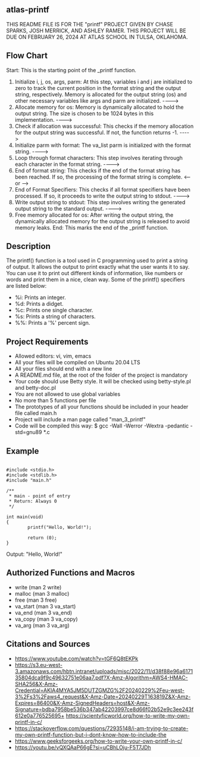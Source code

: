 
## atlas-printf
THIS README FILE IS FOR THE "printf" PROJECT GIVEN BY CHASE SPARKS, JOSH MERRICK, AND ASHLEY RAMER. THIS PROJECT WILL BE DUE ON FEBRUARY 26, 2024 AT ATLAS SCHOOL IN TULSA, OKLAHOMA.


## Flow Chart

Start:  This is the starting point of the _printf function.
1. Initialize i, j, os, args, parm:  At this step, variables i and j are initialized to zero to track the current position in the format string and the output string, respectively. Memory is allocated for the output string (os) and other necessary variables like args and parm are initialized.
---->
2. Allocate memory for os:  Memory is dynamically allocated to hold the output string. The size is chosen to be 1024 bytes in this implementation.
---->
3. Check if allocation was successful:  This checks if the memory allocation for the output string was successful. If not, the function returns -1.
---->
4. Initialize parm with format:  The va_list parm is initialized with the format string.
---->
5. Loop through format characters:  This step involves iterating through each character in the format string.
---->
6. End of format string:  This checks if the end of the format string has been reached. If so, the processing of the format string is complete.
<-- or -->
7. End of Format Specifiers:  This checks if all format specifiers have been processed. If so, it proceeds to write the output string to stdout.
---->
8. Write output string to stdout:  This step involves writing the generated output string to the standard output.
---->
9. Free memory allocated for os:  After writing the output string, the dynamically allocated memory for the output string is released to avoid memory leaks.
End:  This marks the end of the _printf function.


## Description
The printf() function is a tool used in C programming used to print a string of output. It allows the output to print exactly what the user wants it to say. You can use it to print out different kinds of information, like numbers or words and print them in a nice, clean way. Some of the printf() specifiers are listed below:

+ %i: Prints an integer.
+ %d: Prints a didget.
+ %c: Prints one single character.
+ %s: Prints a string of characters.
+ %%: Prints a '%' percent sign.

## Project Requirements
+ Allowed editors: vi, vim, emacs
+ All your files will be compiled on Ubuntu 20.04 LTS 
+ All your files should end with a new line
+ A README.md file, at the root of the folder of the project is mandatory
+ Your code should use Betty style. It will be checked using betty-style.pl and betty-doc.pl
+ You are not allowed to use global variables
+ No more than 5 functions per file
+ The prototypes of all your functions should be included in your header file called main.h
+ Project will include a man page called "man_3_printf"
+ Code will be compiled this way: $ gcc -Wall -Werror -Wextra -pedantic -std=gnu89 *.c

## Example

```

#include <stdio.h>
#include <stdlib.h>
#include "main.h"

/**
 * main - point of entry
 * Return: Always 0
 */

int main(void)
{
        printf("Hello, World!");

        return (0);
}

```

Output: "Hello, World!"

## Authorized Functions and Macros
+ write (man 2 write)
+ malloc (man 3 malloc)
+ free (man 3 free)
+ va_start (man 3 va_start)
+ va_end (man 3 va_end)
+ va_copy (man 3 va_copy)
+ va_arg (man 3 va_arg)

## Citations and Sources
+ https://www.youtube.com/watch?v=tGF6Q8tEKPk
+ https://s3.eu-west-3.amazonaws.com/hbtn.intranet/uploads/misc/2022/11/d38f88e96a617135804dca9f9c49632751e06aa7.pdf?X-Amz-Algorithm=AWS4-HMAC-SHA256&X-Amz-Credential=AKIA4MYA5JM5DUTZGMZG%2F20240229%2Feu-west-3%2Fs3%2Faws4_request&X-Amz-Date=20240229T163819Z&X-Amz-Expires=86400&X-Amz-SignedHeaders=host&X-Amz-Signature=bdba7958be536b347ab42203997ce8d66f02b52e9c3ee243f612e0a776525695+ https://scientyficworld.org/how-to-write-my-own-printf-in-c/
+ https://stackoverflow.com/questions/72935148/i-am-trying-to-create-my-own-printf-function-but-i-dont-know-how-to-include-the
+ https://www.geeksforgeeks.org/how-to-write-your-own-printf-in-c/
+ https://youtu.be/vQXQAaP66gE?si=uCBhLOju-F5T7JDh
